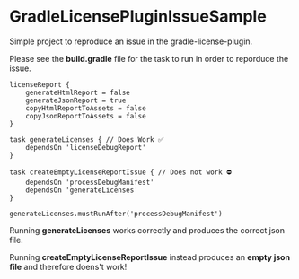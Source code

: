 # GradleLicensePluginIssueSample
Simple project to reproduce an issue in the gradle-license-plugin.

Please see the **build.gradle** file for the task to run in order to reporduce the issue.

```
licenseReport {
    generateHtmlReport = false
    generateJsonReport = true
    copyHtmlReportToAssets = false
    copyJsonReportToAssets = false
}

task generateLicenses { // Does Work ✅
    dependsOn 'licenseDebugReport'
}

task createEmptyLicenseReportIssue { // Does not work ⛔️
    dependsOn 'processDebugManifest'
    dependsOn 'generateLicenses'
}

generateLicenses.mustRunAfter('processDebugManifest')
```

Running **generateLicenses** works correctly and produces the correct json file.

Running **createEmptyLicenseReportIssue** instead produces an **empty json file** and therefore doens't work!

